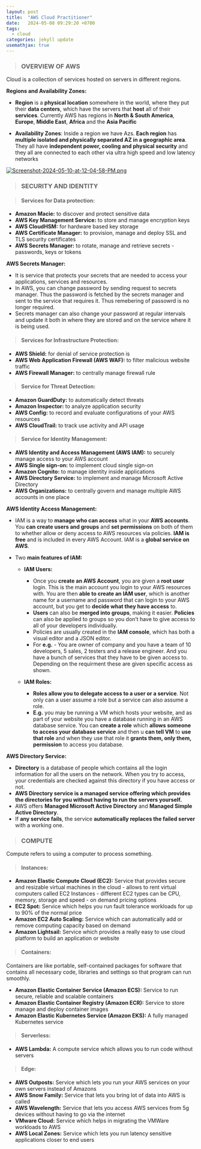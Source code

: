 ```yaml
---
layout: post
title:  "AWS Cloud Practitioner"
date:   2024-05-08 09:29:20 +0700
tags:
  - cloud
categories: jekyll update
usemathjax: true
---
```


> ### OVERVIEW OF AWS

Cloud is a collection of services hosted on servers in different regions.

**Regions and Availability Zones:**

- **Region** is a **physical location** somewhere in the world, where they put their **data centers**, which have the servers that **host** all of their **services**.
Currently AWS  has regions in **North & South America**, **Europe**, **Middle East**, **Africa** and the **Asia Pacific**

- **Availability Zones**: Inside a region we have Azs. **Each region** has **multiple isolated and physically separated AZ in a geographic area**. They all have **independent power, cooling and physical security** and they all are connected to each other via ultra high speed and low latency networks

[![Screenshot-2024-05-10-at-12-04-58-PM.png](https://i.postimg.cc/kGcVY9Fb/Screenshot-2024-05-10-at-12-04-58-PM.png)](https://postimg.cc/MfnKXCL6)

> ### SECURITY AND IDENTITY

> #### Services for Data protection:
  - **Amazon Macie:** to discover and protect sensitive data
  - **AWS Key Management Service:** to store and manage encryption keys
  - **AWS CloudHSM:** for hardware based key storage
  - **AWS Certificate Manager:** to provision, manage and deploy SSL and TLS security certificates
  - **AWS Secrets Manager:** to rotate, manage and retrieve secrets - passwords, keys or tokens 

**AWS Secrets Manager:**
  - It is service that protects your secrets that are needed to access your applications, services and resources.
  - In AWS, you can change password by sending request to secrets manager. Thus the password is fetched by the secrets manager and sent to the service that requires it. Thus remebering of passowrd is no longer required.
  - Secrets manager can also change your password at regular intervals and update it both in where they are stored and on the service where it is being used.

> #### Services for Infrastructure Protection:
  - **AWS Shield:** for denial of service protection is 
  - **AWS Web Application Firewall (AWS WAF):** to filter malicious website traffic
  - **AWS Firewall Manager:** to centrally manage firewall rule

> #### Service for Threat Detection:
  - **Amazon GuardDuty:** to automatically detect threats
  - **Amazon Inspector:** to analyze application security
  - **AWS Config:** to record and evaluate configurations of your AWS resources
  - **AWS CloudTrail:** to track use activity and API usage

> #### Service for Identity Management:
  - **AWS Identity and Access Management (AWS IAM):** to securely manage access to your AWS account
  - **AWS Single sign-on:** to implement cloud single sign-on
  - **Amazon Cognito:** to manage identity inside applications
  - **AWS Directory Service:** to implement and manage Microsoft Active Directory 
  - **AWS Organizations:** to centrally govern and manage multiple AWS accounts in one place  

**AWS Identity Access Management:** 

  - IAM is a way to **manage who can access** what in your **AWS accounts**. You **can create users and groups** and **set permissions** on both of them to whether allow or deny access to AWS resources via policies. **IAM is free** and is included in every AWS Account. IAM is a **global service on AWS**.

  - Two **main features of IAM:**

    - **IAM Users:** 
      - Once you **create an AWS Account**, you are given a **root user** login. This is the main account you login to your AWS resources with. You are then **able to create an IAM user**, which is another name for a username and password that can login to your AWS account, but you get to **decide what they have access** to. 
      - **Users** can also be **merged into groups**, making it easier. **Policies** can also be applied to groups so you don’t have to give access to all of your developers individually. 
      - Policies are usually created in the **IAM console**, which has both a visual editor and a JSON editor.
      - For **e.g.** - You are owner of company and you have a team of 10 developers, 5 sales, 2 testers and a release engineer. And you have a bunch of services that they have to be given access to. Depending on the requirment these are given specific access as shown. 
     
    - **IAM Roles:** 
      - **Roles allow you to delegate access to a user or a service**. Not only can a user assume a role but a service can also assume a role. 
      - **E.g.** you may be running a VM which hosts your website, and as part of your website you have a database running in an AWS database service. You can **create a role** which **allows someone to access your database service** and then u **can tell VM** to **use that role** and when they use that role it **grants them, only them, permission** to access you database. 
  
**AWS Directory Service:**
  - **Directory** is a database of people which contains all the login information for all the users on the network. When you try to access, your credentials are checked against this directory if you have access or not.
  - **AWS Directory service is a managed service offering which provides the directories for you without having to run the servers yourself.**
  - AWS offers **Managed Microsoft Active Directory** and **Managed Simple Active Directory**. 
  - If **any service fails**, the service **automatically replaces the failed server** with a working one.

> ### COMPUTE

Compute refers to using a computer to process something.

> #### Instances:
  - **Amazon Elastic Compute Cloud (EC2):** Service that provides secure and resizable virtual machines in the cloud - allows to rent virtual computers called EC2 Instances - different EC2 types can be CPU, memory, storage and speed - on demand pricing options 
  - **EC2 Spot:** Service which helps you run fault tolerance workloads for up to 90% of the normal price
  - **Amazon EC2 Auto Scaling:** Service which can automatically add or remove computing capacity based on demand
  - **Amazon Lightsail:** Service which provides a really easy to use cloud platform to build an application or website    

> #### Containers:
Containers are like portable, self-contained packages for software that contains all necessary code, libraries and settings so that program can run smoothly.
  - **Amazon Elastic Container Service (Amazon ECS):** Service to run secure, reliable and scalable containers
  - **Amazon Elastic Container Registry (Amazon ECR):** Service to store manage and deploy container images
  - **Amazon Elastic Kubernetes Service (Amazon EKS):** A fully managed Kubernetes service

> #### Serverless:
- **AWS Lambda:** A compute service which allows you to run code without servers 
  
> #### Edge:
  - **AWS Outposts:** Service which lets you run your AWS services on your own servers instead of Amazons
  - **AWS Snow Family:** Service that lets you bring lot of data into AWS is called 
  - **AWS Wavelength:** Service that lets you access AWS services from 5g devices without having to go via the internet
  - **VMware Cloud:** Service which helps in migrating the VMWare workloads to AWS
  - **AWS Local Zones:** Service which lets you run latency sensitive applications closer to end users
  
